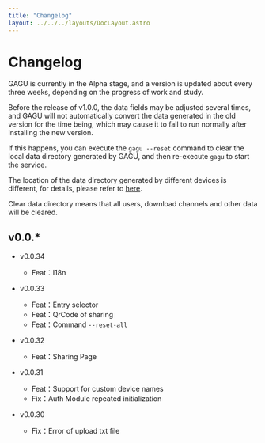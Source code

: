 ```yaml
---
title: "Changelog"
layout: ../../../layouts/DocLayout.astro
---
```


# Changelog

GAGU is currently in the Alpha stage, and a version is updated about every three weeks, depending on the progress of work and study.

Before the release of v1.0.0, the data fields may be adjusted several times, and GAGU will not automatically convert the data generated in the old version for the time being, which may cause it to fail to run normally after installing the new version.

If this happens, you can execute the `gagu --reset` command to clear the local data directory generated by GAGU, and then re-execute `gagu` to start the service.

The location of the data directory generated by different devices is different, for details, please refer to [here](/docs/getting-started/usage#Workspace).

<div class="apply-tip">
Clear data directory means that all users, download channels and other data will be cleared.
</div>

## v0.0.*

- v0.0.34
  - Feat：I18n

- v0.0.33
  - Feat：Entry selector
  - Feat：QrCode of sharing
  - Feat：Command `--reset-all`

- v0.0.32
  - Feat：Sharing Page

- v0.0.31
  - Feat：Support for custom device names
  - Fix：Auth Module repeated initialization

- v0.0.30
  - Fix：Error of upload txt file 
